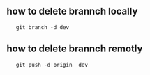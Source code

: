 ## how to delete brannch locally 
       git branch -d dev
       
## how to delete brannch remotly 
       git push -d origin  dev

